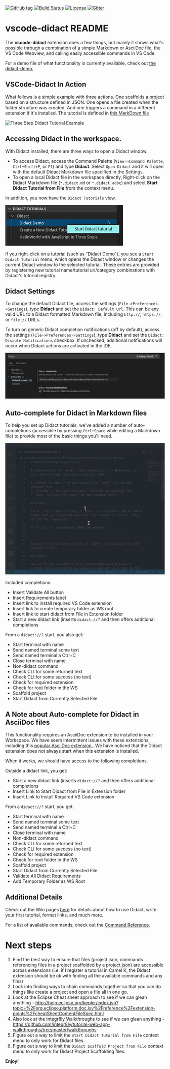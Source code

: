 [![GitHub tag](https://img.shields.io/github/tag/redhat-developer/vscode-didact.svg?style=plastic)]()
[![Build Status](https://travis-ci.org/redhat-developer/vscode-didact.svg?branch=master)](https://travis-ci.org/redhat-developer/vscode-didact)
[![License](https://img.shields.io/badge/license-Apache%202-blue.svg)]()
[![Gitter](https://img.shields.io/gitter/room/redhat-developer/home.js.svg)](https://gitter.im/redhat-developer/home)

# vscode-didact README  

The **vscode-didact** extension does a few things, but mainly it shows what's possible through a combination of a simple Markdown or AsciiDoc file, the VS Code Webview, and calling easily accessible commands in VS Code.

For a demo file of what functionality is currently available, check out [the didact-demo.](vscode://redhat.vscode-didact?https=raw.githubusercontent.com/bfitzpat/vscode-didact/master/demo/didact-demo.didact.md)

## VSCode-Didact In Action

What follows is a simple example with three actions. One scaffolds a project based on a structure defined in JSON. One opens a file created when the folder structure was created. And one triggers a command in a different extension if it's installed. The tutorial is defined in [this MarkDown file](./example/tutorial2.didact.md)

![Three Step Didact Tutorial Example](./images/didact-sample-tutorial-24-OCT-2019.gif)

## Accessing Didact in the workspace. 

With Didact installed, there are three ways to open a Didact window.

* To access Didact, access the Command Palette (`View->Command Palette`, `Ctrl+Shift+P`, or `F1`) and type **Didact**. Select `Open Didact` and it will open with the default Didact Markdown file specified in the Settings.
* To open a local Didact file in the workspace directly, Right-click on the Didact Markdown file (`*.didact.md` or `*.didact.adoc`) and select **Start Didact Tutorial from File** from the context menu.

In addition, you now have the `Didact Tutorials` view. 

![Didact Tutorials View](./images/didact-view-with-popup.png)

If you right-click on a tutorial (such as "Didact Demo"), you see a `Start Didact Tutorial` menu, which opens the Didact window or changes the current Didact window to the selected tutorial. These entries are provided by registering new tutorial name/tutorial uri/category combinations with Didact's tutorial registry.

## Didact Settings 

To change the default Didact file, access the settings (`File->Preferences->Settings`), type **Didact** and set the `Didact: Default Url`. This can be any valid URL to a Didact formatted Markdown file, including `http://`, `https://`, or `file://` URLs.

To turn on generic Didact completion notifications (off by default), access the settings (`File->Preferences->Settings`), type **Didact** and set the `Didact: Disable Notifications` checkbox. If unchecked, additional notifications will occur when Didact actions are activated in the IDE.

![Didact Settings](./images/settings.jpg)

## Auto-complete for Didact in Markdown files

To help you set up Didact tutorials, we've added a number of auto-completions (accessible by pressing `Ctrl+Space` while editing a Markdown file) to provide most of the basic things you'll need.

![Didact Auto-Completion Demo](./images/didact-uri-completion-demo.gif)

Included completions:

* Insert Validate All button
* Insert Requirements label
* Insert link to install required VS Code extension
* Insert link to create temporary folder as WS root
* Insert link to start didact from File in Extension folder
* Start a new didact link (inserts `didact://?` and then offers additional completions

From a `didact://?` start, you also get:

* Start terminal with name
* Send named terminal some text
* Send named terminal a Ctrl+C
* Close terminal with name
* Non-didact command
* Check CLI for some returned text
* Check CLI for some success (no text)
* Check for required extension
* Check for root folder in the WS
* Scaffold project
* Start Didact from Currently Selected File

## A Note about Auto-complete for Didact in AsciiDoc files

This functionality requires an AsciiDoc extension to be installed in your Workspace. We have seem intermittent issues with these extensions, including this [popular AsciiDoc extension.](vscode:extension/joaompinto.asciidoctor-vscode). We have noticed that the Didact extension does not always start when this extension is installed.

When it works, we should have access to the following completions.

Outside a didact link, you get:

* Start a new didact link (inserts `didact://?` and then offers additional completions
* Insert Link to Start Didact from File in Extension folder
* Insert Link to Install Required VS Code extension


From a `didact://?` start, you get:

* Start terminal with name
* Send named terminal some text
* Send named terminal a Ctrl+C
* Close terminal with name
* Non-didact command
* Check CLI for some returned text
* Check CLI for some success (no text)
* Check for required extension
* Check for root folder in the WS
* Scaffold project
* Start Didact from Currently Selected File
* Validate All Didact Requirements
* Add Temporary Folder as WS Root

## Additional Details

Check out the Wiki pages [here](https://github.com/redhat-developer/vscode-didact/wiki/Welcome-to-Didact!) for details about how to use Didact, write your first tutorial, format links, and much more. 

For a list of available commands, check out the [Command Reference](examples/commands.reference.md).

# Next steps

1. Find the best way to ensure that files (project.json, commands referencing files in a project scaffolded by a project.json) are accessible across extensions (i.e. if I register a tutorial in Camel K, the Didact extension should be ok with finding all the available commands and any files)
2. Look into finding ways to chain commands together so that you can do things like create a project and open a file all in one go.
3. Look at the Eclipse Cheat sheet approach to see if we can glean anything - http://help.eclipse.org/kepler/index.jsp?topic=%2Forg.eclipse.platform.doc.isv%2Freference%2Fextension-points%2FcheatSheetContentFileSpec.html 
4. Also look at the Integr8ly Walkthroughs to see if we can glean anything - https://github.com/integr8ly/tutorial-web-app-walkthroughs/tree/master/walkthroughs
5. Figure out a way to limit the `Start Didact Tutorial from File` context menu to only work for Didact files.
6. Figure out a way to limit the `Didact Scaffold Project from File` context menu to only work for Didact Project Scaffolding files.

**Enjoy!**
